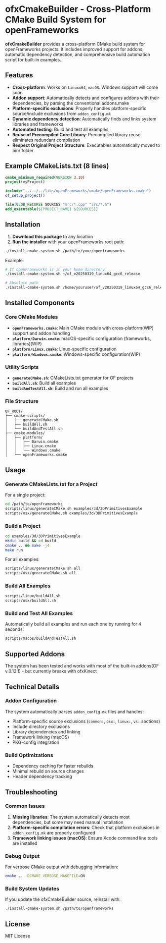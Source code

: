 # ofxCmakeBuilder - Cross-Platform CMake Build System for openFrameworks

**ofxCmakeBuilder** provides a cross-platform CMake build system for openFrameworks projects. It includes improved support for addons, automatic dependency detection, and comprehensive build automation script for built-in examples.

## Features

- **Cross-platform**: Works on `Linuxx64`, `macOS`. Windows support will come soon
- **Addon support**: Automatically detects and configures addons with their dependencies, by parsing the conventional addons.make
- **Platform-specific exclusions**: Properly handles platform-specific source/include exclusions from `addon_config.mk`
- **Dynamic dependency detection**: Automatically finds and links system libraries and frameworks
- **Automated testing**: Build and test all examples
- **Reuse of Precompiled Core Library**: Precompiled library reuse eliminates redundant compilation
- **Respect Original Project Structure**: Executables automatically moved to bin/ folder

## Example CMakeLists.txt (8 lines)
```cmake
cmake_minimum_required(VERSION 3.10)
project(myProject)

include("../../../libs/openFrameworks/cmake/openFrameworks.cmake")
of_setup_project()

file(GLOB_RECURSE SOURCES "src/*.cpp" "src/*.h")
add_executable(${PROJECT_NAME} ${SOURCES})
```

## Installation

1. **Download this package** to any location
2. **Run the installer** with your openFrameworks root path:

```bash
./install-cmake-system.sh /path/to/your/openframeworks
```

Example:

```bash
# If openFrameworks is in your home directory
./install-cmake-system.sh ~/of_v20250319_linux64_gcc6_release

# Absolute path
./install-cmake-system.sh /home/youruser/of_v20250319_linux64_gcc6_release
```

## Installed Components

### Core CMake Modules
- **`openFrameworks.cmake`**: Main CMake module with cross-platform(WIP) support and addon handling
- **`platform/Darwin.cmake`**: macOS-specific configuration (frameworks, libraries)(WIP)
- **`platform/Linux.cmake`**: Linux-specific configuration
- **`platform/Windows.cmake`**: Windows-specific configuration(WIP)

### Utility Scripts
- **`generateCMake.sh`**: CMakeLists.txt generator for OF projects
- **`buildAll.sh`**: Build all examples
- **`buildAndTestAll.sh`**: Build and run all examples

### File Structure
```
OF_ROOT/
├── cmake-scripts/
│   ├── generateCMake.sh
│   ├── buildAll.sh
│   └── buildAndTestAll.sh
├── cmake-modules/
│   ├── platform/
│   │   ├── Darwin.cmake
│   │   ├── Linux.cmake
│   │   └── Windows.cmake
│   └── openFrameworks.cmake
```

## Usage

### Generate CMakeLists.txt for a Project

For a single project:

```bash
cd /path/to/openframeworks
scripts/linux/generateCMake.sh examples/3d/3DPrimitivesExample
scripts/osx/generateCMake.sh examples/3d/3DPrimitivesExample
```
### Build a Project

```bash
cd examples/3d/3DPrimitivesExample
mkdir build && cd build
cmake .. && make -j4
make run
```

For all examples:

```bash
scripts/linux/generateCMake.sh all
scripts/osx/generateCMake.sh all
```

### Build All Examples

```bash
scripts/linux/buildAll.sh
scripts/osx/buildAll.sh
```

### Build and Test All Examples

Automatically build all examples and run each one by running for 4 seconds:

```bash
scripts/macos/buildAndTestAll.sh
```

## Supported Addons

The system has been tested and works with most of the built-in addons(OF v.0.12.1) - but currently breaks with ofxKinect


## Technical Details

### Addon Configuration

The system automatically parses `addon_config.mk` files and handles:

- Platform-specific source exclusions (`common:`, `osx:`, `linux:`, `vs:` sections)
- Include directory exclusions
- Library dependencies and linking
- Framework linking (macOS)
- PKG-config integration

### Build Optimizations

- Dependency caching for faster rebuilds
- Minimal rebuild on source changes
- Header dependency tracking

## Troubleshooting

### Common Issues

1. **Missing libraries**: The system automatically detects most dependencies, but some may need manual installation
2. **Platform-specific compilation errors**: Check that platform exclusions in `addon_config.mk` are properly configured
3. **Framework linking issues (macOS)**: Ensure Xcode command line tools are installed

### Debug Output

For verbose CMake output with debugging information:

```bash
cmake .. -DCMAKE_VERBOSE_MAKEFILE=ON
```

### Build System Updates

If you update the ofxCmakeBuilder source, reinstall with:

```bash
./install-cmake-system.sh /path/to/openframeworks
```

## License

MIT License
